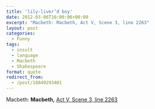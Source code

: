 ```yaml
---
title: 'lily-liver’d boy'
date: 2012-03-06T10:00:06+00:00
excerpt: "Macbeth: Macbeth, Act V, Scene 3, line 2263"
layout: post
categories:
  - Funny
tags:
  - insult
  - language
  - Macbeth
  - Shakespeare
format: quote
redirect_from:
  - /post/18849293401
---
```

Macbeth: **Macbeth,** [Act V, Scene 3, line 2263](http://www.opensourceshakespeare.org/views/plays/play_view.php?WorkID=macbeth&Act=5&Scene=3&Scope=scene&LineHighlight=2263#2263)